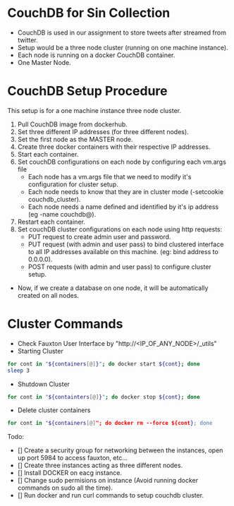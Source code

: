 # CouchDB for Sin Collection

* CouchDB is used in our assignment to store tweets after streamed from twitter. 
* Setup would be a three node cluster (running on one machine instance). 
* Each node is running on a docker CouchDB container.
* One Master Node.

# CouchDB Setup Procedure

This setup is for a one machine instance three node cluster.

1. Pull CouchDB image from dockerhub.
2. Set three different IP addresses (for three different nodes).
3. Set the first node as the MASTER node.
4. Create three docker containers with their respective IP addresses.
5. Start each container.
6. Set couchDB configurations on each node by configuring each vm.args file
	* Each node has a vm.args file that we need to modify it's configuration for cluster setup.
	* Each node needs to know that they are in cluster mode (-setcookie couchdb_cluster).
	* Each node needs a name defined and identified by it's ip address (eg -name couchdb@<IP-Address>).
7. Restart each container.
8. Set couchDB cluster configurations on each node using http requests:
	* PUT request to create admin user and password.
	* PUT request (with admin and user pass) to bind clustered interface to all IP addresses available on this machine.
	   (eg: bind address to 0.0.0.0).
	* POST requests (with admin and user pass) to configure cluster setup. 

- Now, if we create a database on one node, it will be automatically created on all nodes.

# Cluster Commands

- Check Fauxton User Interface by "http://<IP_OF_ANY_NODE>/_utils"
- Starting Cluster
```bash
for cont in "${containers[@]}"; do docker start ${cont}; done
sleep 3
```
- Shutdown Cluster
```bash
for cont in "${containters[@]}"; do docker stop ${cont}; done
```
- Delete cluster containers
```bash
for cont in "${containers[@]"; do docker rm --force ${cont}; done
```
Todo:

- [] Create a security group for networking between the instances, open up port 5984 to access fauxton, etc...
- [] Create three instances acting as three different nodes.
- [] Install DOCKER on eacg instance.
- [] Change sudo permisions on instance (Avoid running docker commands on sudo all the time).
- [] Run docker and run curl commands to setup couchdb cluster.

